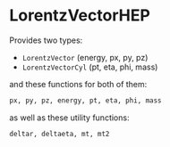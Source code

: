 # LorentzVectorHEP

Provides two types:
- `LorentzVector` (energy, px, py, pz)
- `LorentzVectorCyl` (pt, eta, phi, mass)

and these functions for both of them:
```julia
px, py, pz, energy, pt, eta, phi, mass
```


as well as these utility functions:
```julia
deltar, deltaeta, mt, mt2
```
